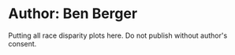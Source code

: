 # Author: Ben Berger
Putting all race disparity plots here. Do not publish without author's consent.
